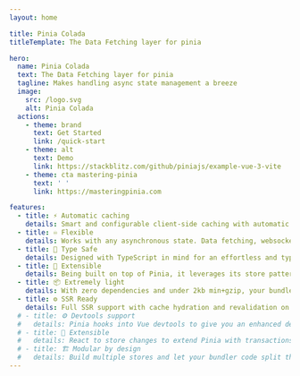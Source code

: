 ```yaml
---
layout: home

title: Pinia Colada
titleTemplate: The Data Fetching layer for pinia

hero:
  name: Pinia Colada
  text: The Data Fetching layer for pinia
  tagline: Makes handling async state management a breeze
  image:
    src: /logo.svg
    alt: Pinia Colada
  actions:
    - theme: brand
      text: Get Started
      link: /quick-start
    - theme: alt
      text: Demo
      link: https://stackblitz.com/github/piniajs/example-vue-3-vite
    - theme: cta mastering-pinia
      text: ' '
      link: https://masteringpinia.com

features:
  - title: ⚡️ Automatic caching
    details: Smart and configurable client-side caching with automatic cache invalidation and request deduplication.
  - title: ♾️ Flexible
    details: Works with any asynchronous state. Data fetching, websockets, Web APIs, etc
  - title: 🔑 Type Safe
    details: Designed with TypeScript in mind for an effortless and type-safe experience.
  - title: 🍍 Extensible
    details: Being built on top of Pinia, it leverages its store pattern and plugins like Devtools!
  - title: 📦 Extremely light
    details: With zero dependencies and under 2kb min+gzip, your bundle won't even notice it's there. It is also tree-shakable!
  - title: ⚙️ SSR Ready
    details: Full SSR support with cache hydration and revalidation on the client side.
  # - title: ⚙️ Devtools support
  #   details: Pinia hooks into Vue devtools to give you an enhanced development experience in both Vue 2 and Vue 3.
  # - title: 🔌 Extensible
  #   details: React to store changes to extend Pinia with transactions, local storage synchronization, etc.
  # - title: 🏗 Modular by design
  #   details: Build multiple stores and let your bundler code split them automatically.
---
```


<script setup>
// import HomeSponsors from './.vitepress/theme/components/HomeSponsors.vue'
// import './.vitepress/theme/styles/home-links.css'
</script>

<!-- <HomeSponsors /> -->
